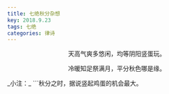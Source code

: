 ```yaml
---
title: 七绝秋分杂想
key: 2018.9.23
tags: 七绝
categories: 律诗
---
```


<p align="center">天高气爽多悠闲，均等阴阳竖蛋玩。
</p>
<p align="center">冷暖知足祭满月，平分秋色哪是缘。
</p>
_小注：_
```秋分之时，据说竖起鸡蛋的机会最大。

```